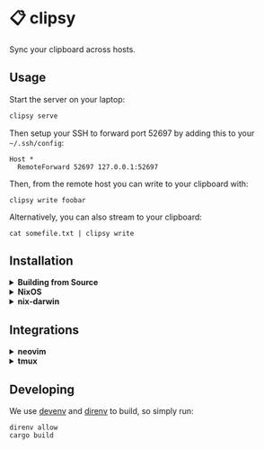 # 📋 clipsy

Sync your clipboard across hosts.

## Usage

Start the server on your laptop:

```bash
clipsy serve
```

Then setup your SSH to forward port 52697 by adding this to your
`~/.ssh/config`:

```
Host *
  RemoteForward 52697 127.0.0.1:52697
```

Then, from the remote host you can write to your clipboard with:

```
clipsy write foobar
```

Alternatively, you can also stream to your clipboard:

```
cat somefile.txt | clipsy write
```

## Installation

<details>
<summary><b>Building from Source</b></summary>

You can install with Rust's `cargo`:

```
cargo install --git https://github.com/luizribeiro/clipsy
```

</details>

<details>
<summary><b>NixOS</b></summary>

On your `flake.nix`, add `clipsy` as an `input`

```nix
{
  inputs.sops-nix.url = "github:luizribeiro/clipsy;

  outputs = { self, nixpkgs, clipsy }: {
    # change `yourhostname` to your actual hostname
    nixosConfigurations.yourhostname = nixpkgs.lib.nixosSystem {
      # customize to your system
      system = "x86_64-linux";
      modules = [
        ./configuration.nix
        clipsy.nixosModules.linux
      ];
    };
  };
}
```

With the module loaded, you can enable `clipsy` as a service:

```nix
{ ... }:

{
  services.clipsy.enable = true;
}
```

The module also installs an overlay so you can install `clipsy` to your
system packages:

```nix
{ pkgs, ... }:

{
  environment.systemPackages = with pkgs; [ clipsy ];
}
```

</details>

<details>
<summary><b>nix-darwin</b></summary>

The instructions are the same as NixOS', with the difference that the
module is `clipsy.nixosModules.darwin` instead of
`clipsy.nixosModules.linux`.

</details>

## Integrations

<details>
<summary><b>neovim</b></summary>

With [vim-plug](https://github.com/junegunn/vim-plug), simply add to your config:

```
Plug 'luizribeiro/clipsy'
```

And anything copied through the registers `+` and `*` will be automatically synced
to your clipsy server.
</details>

<details>
<summary><b>tmux</b></summary>

With [tpm](https://github.com/tmux-plugins/tpm) (Tmux Plugin Manager),
simply add to your config:

```
set -g @plugin 'luizribeiro/clipsy'
```

And anything copied through tmux will be automatically synced to your
clipsy server.
</details>

## Developing

We use [devenv](https://devenv.sh) and [direnv](https://direnv.net) to
build, so simply run:

```
direnv allow
cargo build
```
